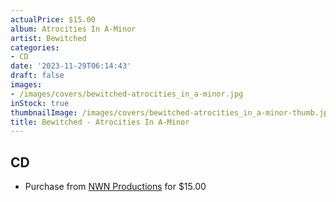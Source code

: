 ```yaml
---
actualPrice: $15.00
album: Atrocities In A-Minor
artist: Bewitched
categories:
- CD
date: '2023-11-29T06:14:43'
draft: false
images:
- /images/covers/bewitched-atrocities_in_a-minor.jpg
inStock: true
thumbnailImage: /images/covers/bewitched-atrocities_in_a-minor-thumb.jpg
title: Bewitched - Atrocities In A-Minor
---
```


## CD
* Purchase from [NWN Productions](http://shop.nwnprod.com/index.php?route=product/product&path=93&product_id=19905&sort=pd.name&order=ASC) for $15.00
